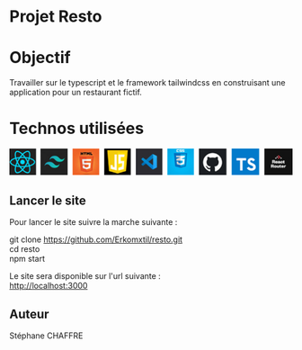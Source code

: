 # Projet Resto 

# Objectif 

Travailler sur le typescript et le framework tailwindcss en construisant une application pour un restaurant fictif.

# Technos utilisées
![](https://github.com/Erkomxtil/resto/blob/main/src/assets/techno.jpg)


## Lancer le site

Pour lancer le site suivre la marche suivante :<br>

git clone https://github.com/Erkomxtil/resto.git <br>
cd resto <br>
npm start <br>


Le site sera disponible sur l'url suivante :<br>
[http://localhost:3000](http://localhost:3000)

## Auteur 
Stéphane CHAFFRE
